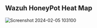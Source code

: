 ## Wazuh HoneyPot Heat Map

![Screenshot 2024-02-05 103100](https://github.com/dagullett/Wazuh-HoneyPot-Heat-Map/assets/75142644/9f2eaad4-4a8f-4a5a-a0a6-08f9d4fd1d67)
